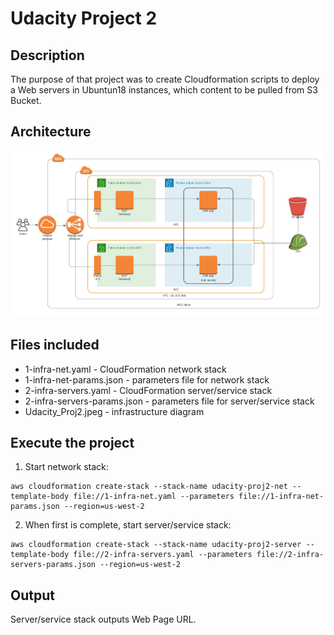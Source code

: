# Udacity Project 2
## Description
The purpose of that project was to create Cloudformation scripts to deploy a Web servers in Ubuntun18 instances, which content to be pulled from S3 Bucket. 

## Architecture
![Architecture](./Udacity_Proj2.jpeg)

## Files included
* 1-infra-net.yaml - CloudFormation network stack
* 1-infra-net-params.json - parameters file for network stack
* 2-infra-servers.yaml - CloudFormation server/service stack
* 2-infra-servers-params.json - parameters file for server/service stack
* Udacity_Proj2.jpeg - infrastructure diagram

## Execute the project
1. Start network stack:
```
aws cloudformation create-stack --stack-name udacity-proj2-net --template-body file://1-infra-net.yaml --parameters file://1-infra-net-params.json --region=us-west-2
```

2. When first is complete, start server/service stack:
```
aws cloudformation create-stack --stack-name udacity-proj2-server --template-body file://2-infra-servers.yaml --parameters file://2-infra-servers-params.json --region=us-west-2
```

## Output
Server/service stack outputs Web Page URL.

